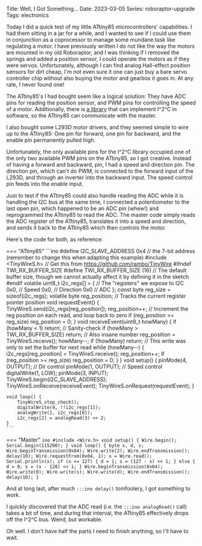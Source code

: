 Title: Well, I Got Something...
Date: 2023-03-05
Series: roboraptor-upgrade
Tags: electronics

Today I did a quick test of my little ATtiny85 microcontrollers' capabilities. I had them sitting in a jar for a while, and I wanted to see if I could use them in conjunction as a coprocessor to manage some mundane task like regulating a motor. I have previously written I do not like the way the motors are mounted in my old Roboraptor, and I was thinking if I removed the springs and added a position sensor, I could operate the motors as if they were servos. Unfortunately, although I can find analog Hall-effect position sensors for dirt cheap, I'm not even sure it one can just buy a bare servo controller chip without also buying the motor and gearbox it goes in. At any rate, I never found one!

The ATtiny85's I had bought seem like a logical solution: They have ADC pins for reading the position sensor, and PWM pins for controlling the speed of a motor. Additionally, there is [a library](https://github.com/rambo/TinyWire/) that can implement I^2^C in software, so the ATtiny85 can communicate with the master.

I also bought some L293D motor drivers, and they seemed simple to wire up to the ATtiny85: One pin for forward, one pin for backward, and the enable pin permanently pulled high.

Unfortunately, the only available pins for the I^2^C library occupied one of the only two available PWM pins on the ATtiny85, so I got creative. Instead of having a forward and backward, pin, I had a speed and direction pin. The direction pin, which can't do PWM, is connected to the forward input of the L293D, and through an inverter into the backward input. The speed control pin feeds into the enable input.

Just to test if the ATtiny85 could also handle reading the ADC while it is handling the I2C bus at the same time, I connected a potentiometer to the last open pin, which happened to be an ADC pin (whew!) and reprogrammed the ATtiny85 to read the ADC. The master code simply reads the ADC register of the ATtiny85, translates it into a speed and direction, and sends it back to the ATtiny85 which then controls the motor.

Here's the code for both, as reference:

=== "ATtiny85"
    ```ino
    #define I2C_SLAVE_ADDRESS 0x4 // the 7-bit address (remember to change this when adapting this example)
    #include <TinyWireS.h> // Get this from https://github.com/rambo/TinyWire
    #ifndef TWI_RX_BUFFER_SIZE
    #define TWI_RX_BUFFER_SIZE (16) // The default buffer size, though we cannot actually affect it by defining it in the sketch
    #endif
    volatile uint8_t i2c_regs[] = { // The "registers" we expose to I2C
        0x0, // Speed
        0x0, // Direction
        0x0  // ADC
    };
    const byte reg_size = sizeof(i2c_regs);
    volatile byte reg_position; // Tracks the current register pointer position
    void requestEvent() {  
        TinyWireS.send(i2c_regs[reg_position]);
        reg_position++; // Increment the reg position on each read, and loop back to zero
        if (reg_position >= reg_size) reg_position = 0;
    }
    void receiveEvent(uint8_t howMany) {
        if (howMany < 1) return; // Sanity-check
        if (howMany > TWI_RX_BUFFER_SIZE) return; // Also insane number
        reg_position = TinyWireS.receive();
        howMany--;
        if (!howMany) return; // This write was only to set the buffer for next read
        while (howMany--) {
            i2c_regs[reg_position] = TinyWireS.receive();
            reg_position++;
            if (reg_position >= reg_size) reg_position = 0;
        }
    }
    void setup() {
        pinMode(4, OUTPUT); // Dir control
        pinMode(1, OUTPUT); // Speed control
        digitalWrite(1, LOW);
        pinMode(3, INPUT);
        TinyWireS.begin(I2C_SLAVE_ADDRESS);
        TinyWireS.onReceive(receiveEvent);
        TinyWireS.onRequest(requestEvent);
    }

    void loop() {
        TinyWireS_stop_check();
        digitalWrite(4, !!i2c_regs[1]);
        analogWrite(1, i2c_regs[0]);
        i2c_regs[2] = analogRead(3) >> 2;
    }
    ```
=== "Master"
    ```ino
    #include <Wire.h>
    void setup() {
        Wire.begin();
        Serial.begin(115200);
    }
    void loop() {
        byte x, d, s;
        Wire.beginTransmission(0x04);
        Wire.write(2);
        Wire.endTransmission();
        delay(10);
        Wire.requestFrom(0x04, 1);
        x = Wire.read();
        Serial.println(x);
        if (x <= 127) {
            d = 1;
            s = (127 - x) << 1;
        } else {
            d = 0;
            s = (x - 128) << 1;
        }
        Wire.beginTransmission(0x04);
        Wire.write(0);
        Wire.write(s);
        Wire.write(d);
        Wire.endTransmission();
        delay(10);
    }
    ```

And at long last, after much `:::ino delay()` tomfoolery, I got something to work.

I quickly discovered that the ADC read (i.e. the `:::ino analogRead()` call) takes a bit of time, and during that interval, the ATtiny85 effectively drops off the I^2^C bus. Weird, but workable.

Oh well. I don't have half the parts I need to finish anything, so I'll have to wait.
